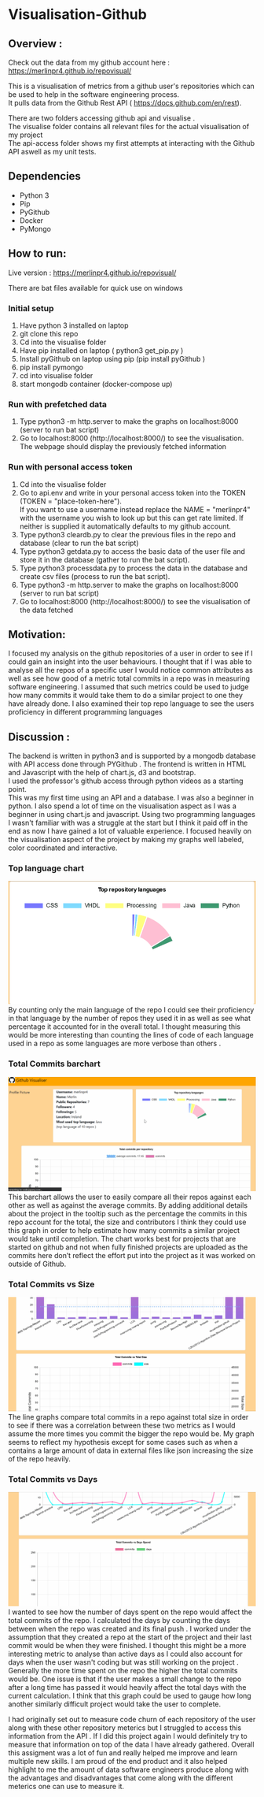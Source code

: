 
# Visualisation-Github

## Overview :
Check out the data from my github account here : https://merlinpr4.github.io/repovisual/

This is a visualisation of metrics from a github user's repositories which can be used to help in the software engineering process. <br>
It pulls data from the Github Rest API ( https://docs.github.com/en/rest).

There are two folders accessing github api and visualise . <br>
The visualise folder contains all relevant files for the actual visualisation of my project <br>
The api-access folder shows my first attempts at interacting with the Github API aswell as my unit tests.

## Dependencies
- Python 3
- Pip
- PyGithub
- Docker
- PyMongo

## How to run:
Live version :  https://merlinpr4.github.io/repovisual/

There are bat files available for quick use on windows

### Initial  setup
1. Have python 3 installed on laptop
2. git clone this repo
3. Cd into the visualise folder
4. Have pip installed on laptop ( python3 get_pip.py )
5. Install pyGithub on laptop using pip (pip install pyGithub )
6. pip install pymongo
7. cd into visualise folder
8. start mongodb container (docker-compose up)

### Run with prefetched data
1.  Type python3 -m http.server to make the graphs  on localhost:8000 (server to run bat script)
2. Go to localhost:8000 (http://localhost:8000/) to see the visualisation. <br> The webpage should display the previously fetched information

### Run with personal access token 
1.  Cd into the visualise folder
2.  Go to api.env  and write in your personal access token into the TOKEN (TOKEN = "place-token-here"). <br> If you want to use a username instead replace the NAME = "merlinpr4" with the username you wish to look up but this can get rate limited. If neither is supplied it automatically defaults to my github account.
3.  Type python3 cleardb.py to clear the previous files in the repo and database (clear to run the bat script)
5.  Type python3 getdata.py to access the basic data of the user file and store it in the database (gather  to run the bat script).
6.  Type python3 processdata.py to process the data in the database and create csv files (process to run the bat script).
7.  Type python3 -m http.server to make the graphs on localhost:8000 (server to run bat script)
8. Go to localhost:8000 (http://localhost:8000/) to see the visualisation of the data fetched


## Motivation:
I focused my analysis on the github repositories of a user in order to see if I could gain an insight into the user behaviours.
I thought that if I was able to analyse all the repos of a specific user I would notice common attributes as well as see how good of a metric total commits in a repo was in measuring software engineering. I assumed that such metrics could be used to judge how many commits it would take them to do a similar project to one they have already done. I also examined their top repo language to see the users proficiency in different programming languages

## Discussion :
The backend is written in python3 and is supported by a mongodb database with API access done through PYGithub . The frontend is written in HTML and Javascript with the help of chart.js, d3 and bootstrap. <br>
I used the professor's github access through python videos as a starting point. <br>
This was my first time using an API and a database. I was also a beginner in python. I also spend a lot of time on the visualisation aspect as I was a beginner in using chart.js and javascript. Using two programming languages I wasn't familiar with was a struggle at the start but I think it paid off in the end as now I have gained a lot of valuable experience. I focused heavily on the visualisation aspect of the project by making my graphs well labeled, color coordinated and interactive.

### Top language chart
![language chart ](images/languageChart.gif) <br>
By counting only the main language of the repo I could see their proficiency in that language by the number of repos they used it in as well as see what percentage it accounted for in the overall total. I thought measuring this would be more interesting than counting the lines of code of each language used in a repo as some languages are more verbose than others .

### Total Commits barchart
![total commits](images/totalCommitsChart.gif) <br>
This barchart allows the user to easily compare all their repos against each other as well as against the average commits. By adding additional details about the project in the tooltip such as the percentage the commits in this repo account for the total, the size and contributors I think  they could use this graph in order to help estimate how many commits a similar project would take until completion. The chart works best for projects that are started on github and not when fully finished projects are uploaded as the commits here don’t reflect the effort put into the project as it was worked on outside of Github.

### Total Commits vs Size
![commits vs size](images/sizeChart.gif) <br>
The line graphs compare total commits in a repo against total size in order to see if there was a correlation between these two metrics as I would assume the more times you commit the bigger the repo would be. My graph seems to reflect my hypothesis except for some cases such as when a contains a large amount of data in external files like json increasing the size of the repo heavily.

### Total Commits vs Days
![commits vs days](images/daysChart.gif) <br>
I wanted to see how the number of days spent on the repo would affect the total commits of the repo. I calculated the days by counting the days between when the repo was created and its final push . I worked under the assumption that they created a repo at the start of the project and their last commit would be when they were finished. I thought this might be a more interesting metric to analyse than active days as I could also account for days when the user wasn't coding but was still working on the project . Generally the more time spent on the repo the higher the total commits would be.  One issue is that  if the user makes a small change to the repo after a long time has passed it would heavily affect the total days with the current calculation. I think that this graph could be used to gauge how long another similarly difficult project would take the user to complete.

I had originally set out to measure code churn of each repository of the user along with these other repository meterics but I struggled to access this information from the API . If I did this project again I would definitely try to measure that information on top of the data I have already gathered.
Overall this assigment was a lot of fun and really helped me improve and learn multiple new skills. I am proud of the end product and it also helped highlight to me the amount of data software engineers produce along with the advantages and disadvantages that come along with the different meterics one can use to measure it.




